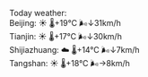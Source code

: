 Today weather:  
Beijing: ☀️   🌡️+19°C 🌬️↓31km/h  
Tianjin: ☀️   🌡️+17°C 🌬️↓30km/h  
Shijiazhuang: ☁️   🌡️+14°C 🌬️↓7km/h  
Tangshan: ☀️   🌡️+18°C 🌬️→8km/h  
